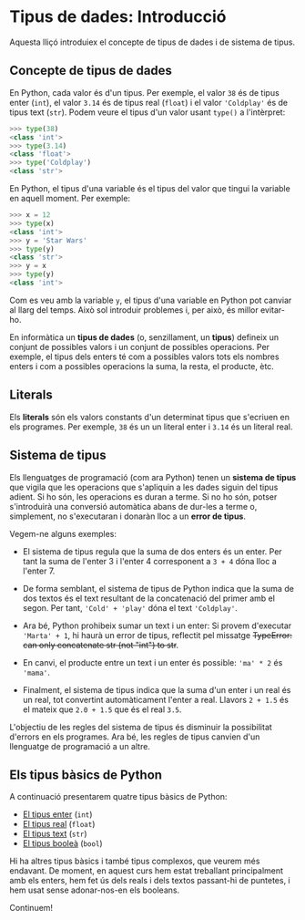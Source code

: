 # Tipus de dades: Introducció

Aquesta lliçó introduiex el concepte de tipus de dades i de sistema de tipus.

## Concepte de tipus de dades

En Python, cada valor és d'un tipus. Per exemple, el valor `38` és de tipus enter (`int`), el valor `3.14` és de tipus real (`float`) i el valor `'Coldplay'` és de tipus text (`str`). Podem veure el tipus d'un valor usant `type()` a l'intèrpret:

```python
>>> type(38)
<class 'int'>
>>> type(3.14)
<class 'float'>
>>> type('Coldplay')
<class 'str'>
```

En Python, el tipus d'una variable és el tipus del valor que tingui la variable en aquell moment. Per exemple:

```python
>>> x = 12
>>> type(x)
<class 'int'>
>>> y = 'Star Wars'
>>> type(y)
<class 'str'>
>>> y = x
>>> type(y)
<class 'int'>
```

Com es veu amb la variable `y`, el tipus d'una variable en Python pot canviar al llarg del temps. Això sol introduir problemes i, per això, és millor evitar-ho.

En informàtica un **tipus de dades** (o, senzillament, un **tipus**) defineix un conjunt de possibles valors i un conjunt de possibles operacions. Per exemple, el tipus dels enters té com a possibles valors tots els nombres enters i com a possibles operacions la suma, la resta, el producte, ètc.

## Literals

Els **literals** són els valors constants d'un determinat tipus que s'ecriuen en els programes. Per exemple, `38` és un un literal enter i `3.14` és un literal real.

## Sistema de tipus

Els llenguatges de programació (com ara Python) tenen un **sistema de tipus** que vigila que les operacions que s'apliquin a les dades siguin del tipus adient. Si ho són, les operacions es duran a terme. Si no ho són, potser s'introduirà una conversió automàtica abans de dur-les a terme o, simplement, no s'executaran i donaràn lloc a un **error de tipus**.

Vegem-ne alguns exemples:

-   El sistema de tipus regula que la suma de dos enters és un enter. Per tant la suma de l'enter 3 i l'enter 4 corresponent a `3 + 4` dóna lloc a l'enter 7.

-   De forma semblant, el sistema de tipus de Python indica que la suma de dos textos és el text resultant de la concatenació del primer amb el segon. Per tant, `'Cold' + 'play'` dóna el text `'Coldplay'`.

-   Ara bé, Python prohibeix sumar un text i un enter: Si provem d'executar `'Marta' + 1`, hi haurà un error de tipus, reflectit pel missatge ~~TypeError: can only concatenate str (not "int") to str~~.

-   En canvi, el producte entre un text i un enter és possible: `'ma' * 2` és `'mama'`.

-   Finalment, el sistema de tipus indica que la suma d'un enter i un real és un real, tot convertint automàticament l'enter a real. Llavors `2 + 1.5` és el mateix que `2.0 + 1.5` que és el real `3.5`.

L'objectiu de les regles del sistema de tipus és disminuir la possibilitat d'errors en els programes. Ara bé, les regles de tipus canvien d'un llenguatge de programació a un altre.

## Els tipus bàsics de Python

A continuació presentarem quatre tipus bàsics de Python:

-   [El tipus enter](/python/tipus/enters) (`int`)
-   [El tipus real](/python/tipus/reals) (`float`)
-   [El tipus text](/python/tipus/texts) (`str`)
-   [El tipus booleà](/python/tipus/booleans) (`bool`)

Hi ha altres tipus bàsics i també tipus complexos, que veurem més endavant. De moment, en aquest curs hem estat treballant principalment amb els enters, hem fet ús dels reals i dels textos passant-hi de puntetes, i hem usat sense adonar-nos-en els booleans.

Continuem!

<Autors autors="jpetit"/>
